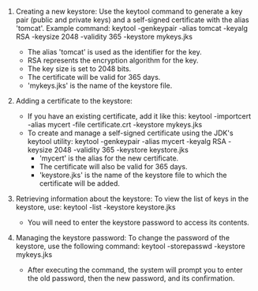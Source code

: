 1. Creating a new keystore:
   Use the keytool command to generate a key pair (public and private keys) and a self-signed certificate with the alias 'tomcat'.
   Example command:
   keytool -genkeypair -alias tomcat -keyalg RSA -keysize 2048 -validity 365 -keystore mykeys.jks
    - The alias 'tomcat' is used as the identifier for the key.
    - RSA represents the encryption algorithm for the key.
    - The key size is set to 2048 bits.
    - The certificate will be valid for 365 days.
    - 'mykeys.jks' is the name of the keystore file.

2. Adding a certificate to the keystore:
    - If you have an existing certificate, add it like this:
      keytool -importcert -alias mycert -file certificate.crt -keystore mykeys.jks
    - To create and manage a self-signed certificate using the JDK's keytool utility:
      keytool -genkeypair -alias mycert -keyalg RSA -keysize 2048 -validity 365 -keystore keystore.jks
        - 'mycert' is the alias for the new certificate.
        - The certificate will also be valid for 365 days.
        - 'keystore.jks' is the name of the keystore file to which the certificate will be added.

3. Retrieving information about the keystore:
   To view the list of keys in the keystore, use:
   keytool -list -keystore keystore.jks
    - You will need to enter the keystore password to access its contents.

4. Managing the keystore password:
   To change the password of the keystore, use the following command:
   keytool -storepasswd -keystore mykeys.jks
    - After executing the command, the system will prompt you to enter the old password, then the new password, and its confirmation.
   